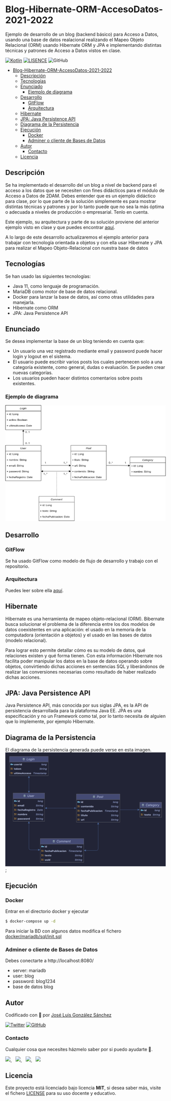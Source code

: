 # Blog-Hibernate-ORM-AccesoDatos-2021-2022
Ejemplo de desarrollo de un blog (backend básico) para Acceso a Datos, usando una base de datos realacional realizando el Mapeo 
Objeto Relacional (ORM) usando Hibernate ORM y JPA e implementando distintas técnicas y patrones de Acceso a Datos vistos en clase.

[![Kotlin](https://img.shields.io/badge/Code-Java-blue)](https://www.java.com/es/)
[![LISENCE](https://img.shields.io/badge/Lisence-MIT-green)]()
![GitHub](https://img.shields.io/github/last-commit/joseluisgs/Blog-Hibernate-AccesoDatos-2021-2022)

- [Blog-Hibernate-ORM-AccesoDatos-2021-2022](#blog-hibernate-orm-accesodatos-2021-2022)
  - [Descripción](#descripción)
  - [Tecnologías](#tecnologías)
  - [Enunciado](#enunciado)
    - [Ejemplo de diagrama](#ejemplo-de-diagrama)
  - [Desarrollo](#desarrollo)
    - [GitFlow](#gitflow)
    - [Arquitectura](#arquitectura)
  - [Hibernate](#hibernate)
  - [JPA: Java Persistence API](#jpa-java-persistence-api)
  - [Diagrama de la Persistencia](#diagrama-de-la-persistencia)
  - [Ejecución](#ejecución)
    - [Docker](#docker)
    - [Adminer o cliente de Bases de Datos](#adminer-o-cliente-de-bases-de-datos)
  - [Autor](#autor)
    - [Contacto](#contacto)
  - [Licencia](#licencia)

## Descripción
Se ha implementado el desarrollo del un blog a nivel de backend para el acceso a los datos que se necesiten con fines didácticos para el módulo de Acceso a Datos de 2DAM.
Debes entender que es un ejemplo didáctico para clase, por lo que parte de la solución simplemente es para mostrar distintas técnicas y patrones y por lo tanto 
puede que no sea la más óptima o adecuada a niveles de producción o empresarial. Tenlo en cuenta.

Este ejemplo, su arquitectura y parte de su solución proviene del anterior ejemplo visto en clase y que puedes encontrar [aquí](https://github.com/joseluisgs/Blog-Relacional-AccesoDatos-2021-2022).

A lo largo de este desarrollo actualizaremos el ejemplo anterior para trabajar con tecnología orientada a objetos y con ella usar Hibernate y JPA para realizar el Mapeo Objeto-Relacional con nuestra base de datos

## Tecnologías
Se han usado las siguientes tecnologías:
- Java 11, como lenguaje de programación.
- MariaDB como motor de base de datos relacional.
- Docker para lanzar la base de datos, así como otras utilidades para manejarla.
- Hibernate como ORM
- JPA: Java Persistence API

## Enunciado
Se desea implementar la base de un blog teniendo en cuenta que: 
- Un usuario una vez registrado mediante email y password puede hacer login y logout en el sistema.
- El usuario puede escribir varios posts los cuales pertenecen solo a una categoría existente, como general, dudas o evaluación. Se pueden crear nuevas categorías.
- Los usuarios pueden hacer distintos comentarios sobre posts existentes.

### Ejemplo de diagrama

![diagrama](./diagrams/Diagrams.png)

## Desarrollo
### GitFlow
Se ha usado GitFlow como modelo de flujo de desarrollo y trabajo con el repositorio.

### Arquitectura
Puedes leer sobre ella [aquí](https://github.com/joseluisgs/Blog-Relacional-AccesoDatos-2021-2022#arquitectura). 

## Hibernate
Hibernate es una herramienta de mapeo objeto-relacional (ORM). Bibernate busca solucionar el problema de la diferencia 
entre los dos modelos de datos coexistentes en una aplicación: el usado en la memoria de la computadora (orientación a objetos) 
y el usado en las bases de datos (modelo relacional). 

Para lograr esto permite detallar cómo es su modelo de datos, qué relaciones existen y qué forma tienen. 
Con esta información Hibernate nos facilita poder manipular los datos en la base de datos operando sobre objetos, 
convirtiendo dichas acciones en sentencias SQL y liberándonos de realizar las conversiones necesarias como resultado de haber realizado dichas acciones. 

## JPA: Java Persistence API
Java Persistence API, más conocida por sus siglas JPA, es la API de persistencia desarrollada para la plataforma Java EE.
JPA es una especificación y no un Framework como tal, por lo tanto necesita de alguien que lo implemente, por ejemplo Hibernate.

## Diagrama de la Persistencia 
El diagrama de la persistencia generada puede verse en esta imagen.
![diagrama](./diagrams/Persistence.png);

## Ejecución
### Docker
Entrar en el directorio docker y ejecutar
```sh
$ docker-compose up -d
```
Para iniciar la BD con algunos datos modifica el fichero [docker/mariadb/sql/init.sql](docker/mariadb/sql/init-db.sql)


### Adminer o cliente de Bases de Datos
Debes conectarte a http://localhost:8080/
- server: mariadb
- user: blog
- password: blog1234 
- base de datos blog

## Autor

Codificado con :sparkling_heart: por [José Luis González Sánchez](https://twitter.com/joseluisgonsan)

[![Twitter](https://img.shields.io/twitter/follow/joseluisgonsan?style=social)](https://twitter.com/joseluisgonsan)
[![GitHub](https://img.shields.io/github/followers/joseluisgs?style=social)](https://github.com/joseluisgs)

### Contacto
<p>
  Cualquier cosa que necesites házmelo saber por si puedo ayudarte 💬.
</p>
<p>
    <a href="https://twitter.com/joseluisgonsan" target="_blank">
        <img src="https://i.imgur.com/U4Uiaef.png" 
    height="30">
    </a> &nbsp;&nbsp;
    <a href="https://github.com/joseluisgs" target="_blank">
        <img src="https://cdn.iconscout.com/icon/free/png-256/github-153-675523.png" 
    height="30">
    </a> &nbsp;&nbsp;
    <a href="https://www.linkedin.com/in/joseluisgonsan" target="_blank">
        <img src="https://upload.wikimedia.org/wikipedia/commons/thumb/c/ca/LinkedIn_logo_initials.png/768px-LinkedIn_logo_initials.png" 
    height="30">
    </a>  &nbsp;&nbsp;
    <a href="https://joseluisgs.github.io/" target="_blank">
        <img src="https://joseluisgs.github.io/favicon.png" 
    height="30">
    </a>
</p>


## Licencia

Este proyecto está licenciado bajo licencia **MIT**, si desea saber más, visite el fichero [LICENSE](./LICENSE) para su uso docente y educativo.
